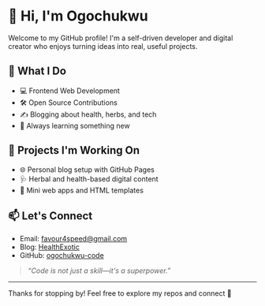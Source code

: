 # 👋 Hi, I'm Ogochukwu

Welcome to my GitHub profile! I'm a self-driven developer and digital creator who enjoys turning ideas into real, useful projects.

## 💼 What I Do
- 💻 Frontend Web Development
- 🛠️ Open Source Contributions
- ✍️ Blogging about health, herbs, and tech
- 🌱 Always learning something new

## 🚀 Projects I'm Working On
- 🌐 Personal blog setup with GitHub Pages
- 🩺 Herbal and health-based digital content
- 🔧 Mini web apps and HTML templates

## 📫 Let's Connect
- Email: [favour4speed@gmail.com](mailto:favour4speed@gmail.com)
- Blog: [HealthExotic](https://healthexotic.blogspot.com)
- GitHub: [ogochukwu-code](https://github.com/ogochukwu-code)

> _“Code is not just a skill—it's a superpower.”_

---

Thanks for stopping by! Feel free to explore my repos and connect 🤝
